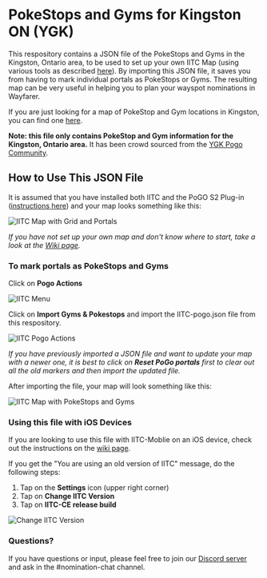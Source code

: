 # PokeStops and Gyms for Kingston ON (YGK)
This respository contains a JSON file of the PokeStops and Gyms in the Kingston, Ontario area, to be used to set up your own IITC Map (using various tools as described [here](https://gitlab.com/AlfonsoML/pogo-s2/-/wikis/How-to-add-new-PoI-to-your-city)). By importing this JSON file, it saves you from having to mark individual portals as PokeStops or Gyms. The resulting map can be very useful in helping you to plan your wayspot nominations in Wayfarer.

If you are just looking for a map of PokeStop and Gym locations in Kingston, you can find one [here](https://www.google.com/maps/d/viewer?mid=1QQ47gRDuECchB5qQ7Mkpogz02KPFi8Zd&ll=44.23766223999999%2C-76.585312245&z=13).

**Note: this file only contains PokeStop and Gym information for the Kingston, Ontario area.** It has been crowd sourced from the [YGK Pogo Community](https://ygkpogo.ca).

## How to Use This JSON File
It is assumed that you have installed both IITC and the PoGO S2 Plug-in ([instructions here](https://gitlab.com/AlfonsoML/pogo-s2/#install)) and your map looks something like this:

![IITC Map with Grid and Portals](https://i.imgur.com/v91FtLC.png)

*If you have not set up your own map and don't know where to start, take a look at the [Wiki page](https://github.com/typographynerd/ygk-iitc-map/wiki).*

### To mark portals as PokeStops and Gyms
Click on **Pogo Actions**

![IITC Menu](https://i.imgur.com/RR6uRNx.png)

Click on **Import Gyms & Pokestops** and import the IITC-pogo.json file from this respository.

![IITC Pogo Actions](https://i.imgur.com/PPNvhpr.png)

*If you have previously imported a JSON file and want to update your map with a newer one, it is best to click on **Reset PoGo portals** first to clear out all the old markers and then import the updated file.*

After importing the file, your map will look something like this:

![IITC Map with PokeStops and Gyms](https://i.imgur.com/iBxUysJ.png)

### Using this file with iOS Devices
If you are looking to use this file with IITC-Moblie on an iOS device, check out the instructions on the [wiki page](https://github.com/typographynerd/ygk-iitc-map/wiki/1.1-Using-this-JSON-file-on-iOS-devices).

If you get the "You are using an old version of IITC" message, do the following steps:
1. Tap on the **Settings** icon (upper right corner)
2. Tap on **Change IITC Version**
3. Tap on **IITC-CE release build**

![Change IITC Version](https://i.imgur.com/QILKu52.jpg)

### Questions?
If you have questions or input, please feel free to join our [Discord server](https://ygkpogo.ca/discord) and ask in the #nomination-chat channel.
